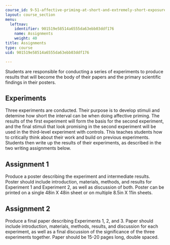 ```yaml
---
course_id: 9-51-affective-priming-at-short-and-extremely-short-exposures-spring-2003
layout: course_section
menu:
  leftnav:
    identifier: 901519e58514a6555da63ebb03ddf176
    name: Assignments
    weight: 40
title: Assignments
type: course
uid: 901519e58514a6555da63ebb03ddf176

---
```


Students are responsible for conducting a series of experiments to produce results that will become the body of their papers and the primary scientific findings in their posters.

Experiments
-----------

Three experiments are conducted. Their purpose is to develop stimuli and detemine how short the interval can be when doing affective priming. The results of the first experiment will form the basis for the second experiment, and the final stimuli that look promising in the second experiment will be used in the third-level experiment with controls. This teaches students how to critically think about their work and build on previous experiments. Students then write up the results of their experiments, as described in the two writing assignments below.

Assignment 1
------------

Produce a poster describing the experiment and intermediate results. Poster should include introduction, materials, methods, and results for Experiment 1 and Experiment 2, as well as discussion of both. Poster can be printed on a single 48in X 48in sheet or on multiple 8.5in X 11in sheets.

Assignment 2
------------

Produce a final paper describing Experiments 1, 2, and 3. Paper should include introduction, materials, methods, results, and discussion for each experiment, as well as a final discussion of the significance of the three experiments together. Paper should be 15-20 pages long, double spaced.